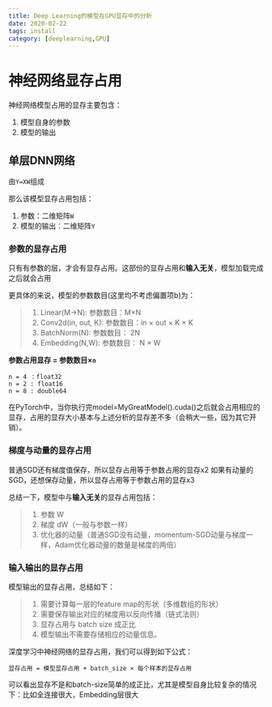 ```yaml
---
title: Deep Learning的模型在GPU显存中的分析
date: 2020-02-22
tags: install
category: [deeplearning,GPU]
---
```


# 神经网络显存占用
神经网络模型占用的显存主要包含：
1. 模型自身的参数
2. 模型的输出
## 单层DNN网络
由`Y=XW`组成

那么该模型显存占用包括：
1. 参数：二维矩阵`W`
2. 模型的输出：二维矩阵`Y`

### 参数的显存占用
只有有参数的层，才会有显存占用。这部份的显存占用和**输入无关**，模型加载完成之后就会占用

更具体的来说，模型的参数数目(这里均不考虑偏置项b)为：

> 1. Linear(M->N): 参数数目：M×N
> 2. Conv2d(in, out, K): 参数数目：in × out × K × K
> 3. BatchNorm(N): 参数数目： 2N
> 4. Embedding(N,W): 参数数目： N × W

**参数占用显存 = 参数数目×`n`**
```
n = 4 ：float32
n = 2 : float16
n = 8 : double64
```
在PyTorch中，当你执行完model=MyGreatModel().cuda()之后就会占用相应的显存，占用的显存大小基本与上述分析的显存差不多（会稍大一些，因为其它开销）。
### 梯度与动量的显存占用
普通SGD还有梯度值保存，所以显存占用等于参数占用的显存x2
如果有动量的SGD，还想保存动量，所以显存占用等于参数占用的显存x3

总结一下，模型中与**输入无关**的显存占用包括：
> 1. 参数 W
> 2. 梯度 dW（一般与参数一样）
> 3. 优化器的动量（普通SGD没有动量，momentum-SGD动量与梯度一样，Adam优化器动量的数量是梯度的两倍）

### 输入输出的显存占用
模型输出的显存占用，总结如下：
> 1. 需要计算每一层的feature map的形状（多维数组的形状）
> 2. 需要保存输出对应的梯度用以反向传播（链式法则）
> 3. 显存占用与 batch size 成正比
> 4. 模型输出不需要存储相应的动量信息。

深度学习中神经网络的显存占用，我们可以得到如下公式：
```
显存占用 = 模型显存占用 + batch_size × 每个样本的显存占用
```
可以看出显存不是和batch-size简单的成正比，尤其是模型自身比较复杂的情况下：比如全连接很大，Embedding层很大
